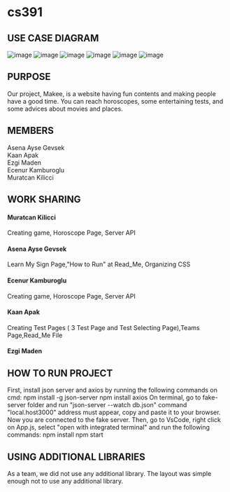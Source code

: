 # cs391

## USE CASE DIAGRAM
![image](https://user-images.githubusercontent.com/80036646/121782821-275ead00-cbb4-11eb-82a8-3f4edb0a1d9a.png)
![image](https://user-images.githubusercontent.com/80036646/121782841-40675e00-cbb4-11eb-9760-8ecf8ce32945.png)
![image](https://user-images.githubusercontent.com/80036646/121782861-537a2e00-cbb4-11eb-93bd-8a9c6234c601.png)
![image](https://user-images.githubusercontent.com/80036646/121782867-5bd26900-cbb4-11eb-9c24-2e1145374094.png)
![image](https://user-images.githubusercontent.com/80036646/121782882-6a208500-cbb4-11eb-807e-86b1ac634d8c.png)
![image](https://user-images.githubusercontent.com/80036646/121782897-7efd1880-cbb4-11eb-9f29-7887a360f86b.png)




## PURPOSE 
Our project, Makee, is a website having fun contents and making people have a good time. You can reach horoscopes, some entertaining tests, and some advices about movies and places. 


## MEMBERS

Asena Ayse Gevsek               
Kaan Apak       
Ezgi Maden   
Ecenur Kamburoglu       
Muratcan Kilicci

## WORK SHARING 

#### Muratcan Kilicci 
Creating game, Horoscope Page, Server API

#### Asena Ayse Gevsek 
Learn My Sign  Page,"How to Run" at Read_Me, Organizing CSS 

#### Ecenur Kamburoglu
Creating game, Horoscope Page, Server API

#### Kaan Apak
Creating Test Pages ( 3 Test Page and Test Selecting Page),Teams Page,Read_Me File   

#### Ezgi Maden


## HOW TO RUN PROJECT 
First, install json server and axios by running the following commands on cmd:
npm install -g json-server
npm install axios
On terminal, go to fake-server folder and run "json-server --watch db.json" command
"local.host3000" address must appear, copy and paste it  to your browser. Now you are connected to the fake server.
Then, go to VsCode, right click on App.js, select "open with integrated terminal" and run the following commands:
npm install
npm start

## USING ADDITIONAL LIBRARIES
As a team, we did not use any additional library. The layout was simple enough not to use any additional library. 
